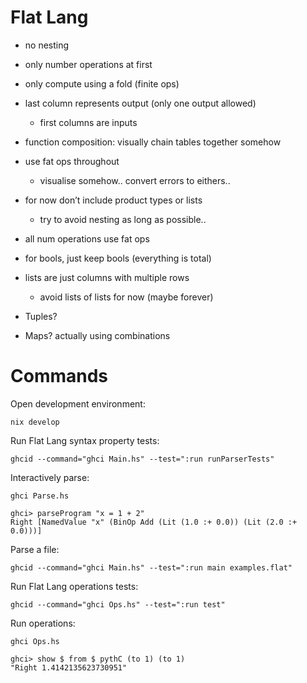 # Flat Lang

- no nesting
- only number operations at first
- only compute using a fold (finite ops)
- last column represents output (only one output allowed)
    - first columns are inputs
- function composition: visually chain tables together somehow
- use fat ops throughout
    - visualise somehow.. convert errors to eithers..
- for now don’t include product types or lists
    - try to avoid nesting as long as possible..



- all num operations use fat ops
- for bools, just keep bools (everything is total)
- lists are just columns with multiple rows
    - avoid lists of lists for now (maybe forever)
- Tuples?
- Maps?
actually using combinations


# Commands

Open development environment:

`nix develop`

Run Flat Lang syntax property tests:

`ghcid --command="ghci Main.hs" --test=":run runParserTests"`

Interactively parse:

```
ghci Parse.hs

ghci> parseProgram "x = 1 + 2"
Right [NamedValue "x" (BinOp Add (Lit (1.0 :+ 0.0)) (Lit (2.0 :+ 0.0)))]
```

Parse a file:

`ghcid --command="ghci Main.hs" --test=":run main examples.flat"`

Run Flat Lang operations tests:

`ghcid --command="ghci Ops.hs" --test=":run test"`

Run operations:

```
ghci Ops.hs

ghci> show $ from $ pythC (to 1) (to 1)
"Right 1.4142135623730951"
```